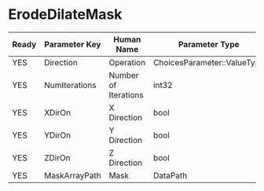 # ErodeDilateMask

| Ready | Parameter Key | Human Name | Parameter Type | Parameter Class |
|-------|---------------|------------|-----------------|----------------|
| YES | Direction | Operation | ChoicesParameter::ValueType | ChoicesParameter |
| YES | NumIterations | Number of Iterations | int32 | Int32Parameter |
| YES | XDirOn | X Direction | bool | BoolParameter |
| YES | YDirOn | Y Direction | bool | BoolParameter |
| YES | ZDirOn | Z Direction | bool | BoolParameter |
| YES | MaskArrayPath | Mask | DataPath | ArraySelectionParameter |
